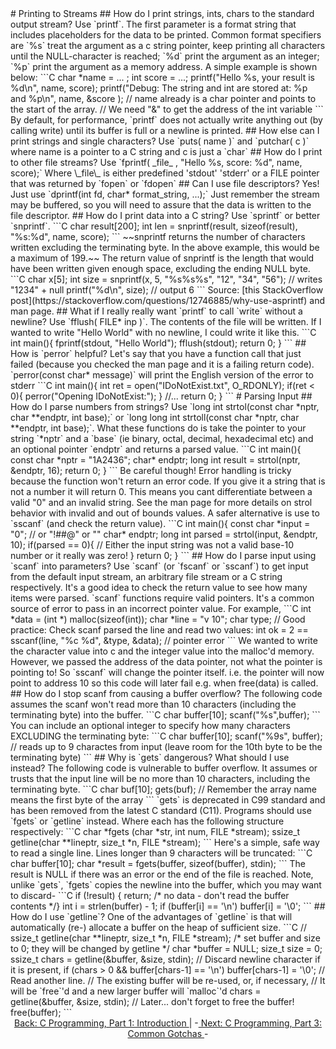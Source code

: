 <!-- Author: Akhilesh Santoshwar --!>
# Printing to Streams

## How do I print strings, ints, chars to the standard output stream? 
Use `printf`. The first parameter is a format string that includes placeholders for the data to be printed. Common format specifiers are `%s` treat the argument as a c string pointer, keep printing all characters until the NULL-character is reached; `%d` print the argument as an integer; `%p` print the argument as a memory address. 

A simple example is shown below:
```C
char *name = ... ; int score = ...;
printf("Hello %s, your result is %d\n", name, score);
printf("Debug: The string and int are stored at: %p and %p\n", name, &score );
// name already is a char pointer and points to the start of the array. 
// We need "&" to get the address of the int variable
```

By default, for performance, `printf` does not actually write anything out (by calling write) until its buffer is full or a newline is printed. 

## How else can I print strings and single characters?
Use `puts( name )` and `putchar( c )`  where name is a pointer to a C string and c is just a `char`

## How do I print to other file streams?
Use `fprintf( _file_ , "Hello %s, score: %d", name, score);`
Where \_file\_ is either predefined 'stdout' 'stderr' or a FILE pointer that was returned by `fopen` or `fdopen`

## Can I use file descriptors?
Yes! Just use `dprintf(int fd, char* format_string, ...);` Just remember the stream may be buffered, so you will need to assure that the data is written to the file descriptor.

## How do I print data into a C string?
Use `sprintf` or better `snprintf`.
```C
char result[200];
int len = snprintf(result, sizeof(result), "%s:%d", name, score);
```
~~snprintf returns the number of characters written excluding the terminating byte. In the above example, this would be a maximum of 199.~~
The return value of snprintf is the length that would have been written given enough space, excluding the ending NULL byte.
```C
char x[5];
int size = snprintf(x, 5, "%s%s%s", "12", "34", "56"); // writes "1234" + null
printf("%d\n", size); // output 6
```
Source: [this StackOverflow post](https://stackoverflow.com/questions/12746885/why-use-asprintf) and man page.

## What if I really really want `printf` to call `write` without a newline?

Use `fflush( FILE* inp )`. The contents of the file will be written. If I wanted to write "Hello World" with no newline, I could write it like this.

```C
int main(){
    fprintf(stdout, "Hello World");
    fflush(stdout);
    return 0;
}
```

## How is `perror` helpful?
Let's say that you have a function call that just failed (because you checked the man page and it is a failing return code). `perror(const char* message)` will print the English version of the error to stderr
```C
int main(){
    int ret = open("IDoNotExist.txt", O_RDONLY);
    if(ret < 0){
        perror("Opening IDoNotExist:");
    }
    //...
    return 0;
}
```

# Parsing Input

## How do I parse numbers from strings?

Use `long int strtol(const char *nptr, char **endptr, int base);` or `long long int strtoll(const char *nptr, char **endptr, int base);`.

What these functions do is take the pointer to your string `*nptr` and a `base` (ie binary, octal, decimal, hexadecimal etc) and an optional pointer `endptr` and returns a parsed value.

```C
int main(){
    const char *nptr = "1A2436";
    char* endptr;
    long int result = strtol(nptr, &endptr, 16);
    return 0;
}
```

Be careful though! Error handling is tricky because the function won't return an error code. If you give it a string that is not a number it will return 0. This means you cant differentiate between a valid "0" and an invalid string. See the man page for more details on strol behavior with invalid and out of bounds values. A safer alternative is use to `sscanf` (and check the return value).

```C
int main(){
    const char *input = "0"; // or "!##@" or ""
    char* endptr;
    long int parsed = strtol(input, &endptr, 10);
    if(parsed == 0){
        // Either the input string was not a valid base-10 number or it really was zero!

    }
    return 0;
}
```

## How do I parse input using `scanf` into parameters?
Use `scanf` (or `fscanf` or `sscanf`) to get input from the default input stream, an arbitrary file stream or a C string respectively.
It's a good idea to check the return value to see how many items were parsed.
`scanf` functions require valid pointers. It's a common source of error to pass in an incorrect pointer value. For example,
```C
int *data = (int *) malloc(sizeof(int));
char *line = "v 10";
char type;
// Good practice: Check scanf parsed the line and read two values:
int ok = 2 == sscanf(line, "%c %d", &type, &data); // pointer error
```
We wanted to write the character value into c and the integer value into the malloc'd memory.
However, we passed the address of the data pointer, not what the pointer is pointing to! So `sscanf` will change the pointer itself. i.e. the pointer will now point to address 10 so this code will later fail e.g. when free(data) is called.
 
## How do I stop scanf from causing a buffer overflow?
The following code assumes the scanf won't read more than 10 characters (including the terminating byte) into the buffer.
```C
char buffer[10];
scanf("%s",buffer);
```
You can include an optional integer to specify how many characters EXCLUDING the terminating byte:
```C
char buffer[10];
scanf("%9s", buffer); // reads up to 9 charactes from input (leave room for the 10th byte to be the terminating byte)
```

## Why is `gets` dangerous? What should I use instead?
The following code is vulnerable to buffer overflow. It assumes or trusts that the input line will be no more than 10 characters, including the terminating byte.
```C
char buf[10];
gets(buf); // Remember the array name means the first byte of the array
``` 
`gets` is deprecated in C99 standard and has been removed from the latest C standard (C11). Programs should use `fgets` or `getline` instead. 

Where each has the following structure respectively:
```C 
char *fgets (char *str, int num, FILE *stream); 

ssize_t getline(char **lineptr, size_t *n, FILE *stream);
```

Here's a simple, safe way to read a single line. Lines longer than 9 characters will be truncated:
```C
char buffer[10];
char *result = fgets(buffer, sizeof(buffer), stdin);
```
The result is NULL if there was an error or the end of the file is reached.
Note, unlike `gets`,  `fgets` copies the newline into the buffer, which you may want to discard-
```C
if (!result) { return; /* no data - don't read the buffer contents */}

int i = strlen(buffer) - 1;
if (buffer[i] == '\n') 
    buffer[i] = '\0';
```

## How do I use `getline`?
One of the advantages of `getline` is that will automatically (re-) allocate a buffer on the heap of sufficient size.

```C
// ssize_t getline(char **lineptr, size_t *n, FILE *stream);

 /* set buffer and size to 0; they will be changed by getline */
char *buffer = NULL;
size_t size = 0;

ssize_t chars = getline(&buffer, &size, stdin);

// Discard newline character if it is present,
if (chars > 0 && buffer[chars-1] == '\n') 
    buffer[chars-1] = '\0';

// Read another line.
// The existing buffer will be re-used, or, if necessary,
// It will be `free`'d and a new larger buffer will `malloc`'d
chars = getline(&buffer, &size, stdin);

// Later... don't forget to free the buffer!
free(buffer);
```

<div align="center">
<a href="https://github.com/akhilesh1806/C-Programming/blob/master/Part-1_README.md">
Back: C Programming, Part 1: Introduction
</a> |
-<a href="https://github.com/akhilesh1806/C-Programming/blob/master/Part-3_README.md">
Next: C Programming, Part 3: Common Gotchas
</a>-
</div>

